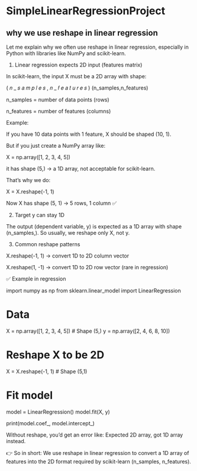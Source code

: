 # SimpleLinearRegressionProject

## why we use reshape in linear regression


Let me explain why we often use reshape in linear regression, especially in Python with libraries like NumPy and scikit-learn.

1. Linear regression expects 2D input (features matrix)

In scikit-learn, the input X must be a 2D array with shape:

(
𝑛
_
𝑠
𝑎
𝑚
𝑝
𝑙
𝑒
𝑠
,
𝑛
_
𝑓
𝑒
𝑎
𝑡
𝑢
𝑟
𝑒
𝑠
)
(n_samples,n_features)

n_samples = number of data points (rows)

n_features = number of features (columns)

Example:

If you have 10 data points with 1 feature, X should be shaped (10, 1).

But if you just create a NumPy array like:

X = np.array([1, 2, 3, 4, 5])


it has shape (5,) → a 1D array, not acceptable for scikit-learn.

That’s why we do:

X = X.reshape(-1, 1)


Now X has shape (5, 1) → 5 rows, 1 column ✅

2. Target y can stay 1D

The output (dependent variable, y) is expected as a 1D array with shape (n_samples,).
So usually, we reshape only X, not y.

3. Common reshape patterns

X.reshape(-1, 1) → convert 1D to 2D column vector

X.reshape(1, -1) → convert 1D to 2D row vector (rare in regression)

✅ Example in regression

import numpy as np
from sklearn.linear_model import LinearRegression

# Data
X = np.array([1, 2, 3, 4, 5])     # Shape (5,)
y = np.array([2, 4, 6, 8, 10])

# Reshape X to be 2D
X = X.reshape(-1, 1)  # Shape (5,1)

# Fit model
model = LinearRegression()
model.fit(X, y)

print(model.coef_, model.intercept_)


Without reshape, you’d get an error like:
Expected 2D array, got 1D array instead.

👉 So in short: We use reshape in linear regression to convert a 1D array of features into the 2D format required by scikit-learn (n_samples, n_features).
